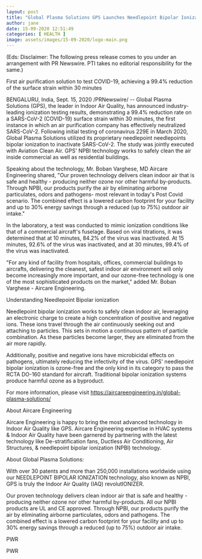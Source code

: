```yaml
---
layout: post
title: "Global Plasma Solutions GPS Launches Needlepoint Bipolar Ionization To Virtually Eliminate Static SARS CoV 2 with Proprietary NPBI Technology"
author: jane 
date: 15-09-2020 12:51:49 
categories: [ HEALTH ] 
image: assets/images/15-09-2020/logo-main.png
---
```

(Eds: Disclaimer: The following press release comes to you under an arrangement with PR Newswire. PTI takes no editorial responsibility for the same.)

First air purification solution to test COVID-19, achieving a 99.4% reduction of the surface strain within 30 minutes



BENGALURU, India, Sept. 15, 2020 /PRNewswire/ -- Global Plasma Solutions (GPS), the leader in Indoor Air Quality, has announced industry-leading ionization testing results, demonstrating a 99.4% reduction rate on a SARS-CoV-2 (COVID-19) surface strain within 30 minutes, the first instance in which an air purification company has effectively neutralized SARS-CoV-2. Following initial testing of coronavirus 229E in March 2020, Global Plasma Solutions utilized its proprietary needlepoint needlepoints bipolar ionization to inactivate SARS-CoV-2. The study was jointly executed with Aviation Clean Air. GPS' NPBI technology works to safely clean the air inside commercial as well as residential buildings.



Speaking about the technology, Mr. Boban Varghese, MD Aircare Engineering shared, "Our proven technology delivers clean indoor air that is safe and healthy - producing neither ozone nor other harmful by-products. Through NPBI, our products purify the air by eliminating airborne particulates, odors and pathogens- most relevant in today's Post Covid scenario. The combined effect is a lowered carbon footprint for your facility and up to 30% energy savings through a reduced (up to 75%) outdoor air intake."



In the laboratory, a test was conducted to mimic ionization conditions like that of a commercial aircraft's fuselage. Based on viral titrations, it was determined that at 10 minutes, 84.2% of the virus was inactivated. At 15 minutes, 92.6% of the virus was inactivated, and at 30 minutes, 99.4% of the virus was inactivated.



"For any kind of facility from hospitals, offices, commercial buildings to aircrafts, delivering the cleanest, safest indoor air environment will only become increasingly more important, and our ozone-free technology is one of the most sophisticated products on the market," added Mr. Boban Varghese - Aircare Engineering.



Understanding Needlepoint Bipolar ionization



Needlepoint bipolar ionization works to safely clean indoor air, leveraging an electronic charge to create a high concentration of positive and negative ions. These ions travel through the air continuously seeking out and attaching to particles. This sets in motion a continuous pattern of particle combination. As these particles become larger, they are eliminated from the air more rapidly.



Additionally, positive and negative ions have microbicidal effects on pathogens, ultimately reducing the infectivity of the virus. GPS' needlepoint bipolar ionization is ozone-free and the only kind in its category to pass the RCTA DO-160 standard for aircraft. Traditional bipolar ionization systems produce harmful ozone as a byproduct.



For more information, please visit https://aircareengineering.in/global-plasma-solutions/



About Aircare Engineering



Aircare Engineering is happy to bring the most advanced technology in Indoor Air Quality like GPS. Aircare Engineering expertise in HVAC systems & Indoor Air Quality have been garnered by partnering with the latest technology like De-stratification fans, Ductless Air Conditioning, Air Structures, & needlepoint bipolar ionization (NPBI) technology.



About Global Plasma Solutions:



With over 30 patents and more than 250,000 installations worldwide using our NEEDLEPOINT BIPOLAR IONIZATION technology, also known as NPBI, GPS is truly the Indoor Air Quality (IAQ) revolutIONIZER.



Our proven technology delivers clean indoor air that is safe and healthy - producing neither ozone nor other harmful by-products. All our NPBI products are UL and CE approved. Through NPBI, our products purify the air by eliminating airborne particulates, odors and pathogens. The combined effect is a lowered carbon footprint for your facility and up to 30% energy savings through a reduced (up to 75%) outdoor air intake.



PWR

PWR